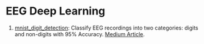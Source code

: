 # EEG Deep Learning

1. [mnist_digit_detection](https://github.com/dxganta/eeg-deep-learning/blob/main/mnist_digit_detection.ipynb): Classify EEG recordings into two categories: digits and non-digits with 95% Accuracy. [Medium Article](https://dxganta.medium.com/decoding-thoughts-with-deep-learning-eeg-based-digit-detection-using-cnns-cdf7eee20722).
